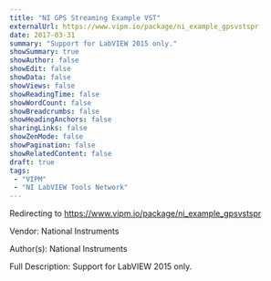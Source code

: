 ```yaml
---
title: "NI GPS Streaming Example VST"
externalUrl: https://www.vipm.io/package/ni_example_gpsvstspr
date: 2017-03-31
summary: "Support for LabVIEW 2015 only."
showSummary: true
showAuthor: false
showEdit: false
showData: false
showViews: false
showReadingTime: false
showWordCount: false
showBreadcrumbs: false
showHeadingAnchors: false
sharingLinks: false
showZenMode: false
showPagination: false
showRelatedContent: false
draft: true
tags:
 - "VIPM"
 - "NI LabVIEW Tools Network"
---
```


Redirecting to https://www.vipm.io/package/ni_example_gpsvstspr

Vendor: National Instruments

Author(s): National Instruments
 
Full Description:
Support for LabVIEW 2015 only.
